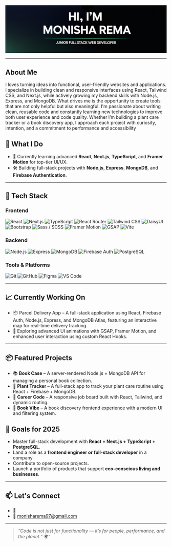 <img src="https://github.com/monishaRema/monishaRema/blob/main/Github%20Profile.png">


---


## About Me
<p>I loves turning ideas into functional, user-friendly websites and applications. I specialize in building clean and responsive interfaces using React, Tailwind CSS, and Next.js, while actively growing my backend skills with Node.js, Express, and MongoDB.
What drives me is the opportunity to create tools that are not only helpful but also meaningful. I'm passionate about writing clean, reusable code and constantly learning new technologies to improve both user experience and code quality.
Whether I’m building a plant care tracker or a book discovery app, I approach each project with curiosity, intention, and a commitment to performance and accessibility</p>

## 💼 What I Do

- 🧠 Currently learning advanced **React**, **Next.js**, **TypeScript**, and **Framer Motion** for top-tier UI/UX.
- 🛠️ Building full-stack projects with **Node.js**, **Express**, **MongoDB**, and **Firebase Authentication**.

---

## 🧰 Tech Stack

### Frontend  
![React](https://img.shields.io/badge/-React-61DAFB?logo=react&logoColor=white&style=flat)  ![Next.js](https://img.shields.io/badge/-Next.js-000?logo=next.js&logoColor=white&style=flat)  ![TypeScript](https://img.shields.io/badge/-TypeScript-3178C6?logo=typescript&logoColor=white&style=flat)  ![React Router](https://img.shields.io/badge/-React_Router-CA4245?logo=react-router&logoColor=white&style=flat)  ![Tailwind CSS](https://img.shields.io/badge/-TailwindCSS-38B2AC?logo=tailwind-css&logoColor=white&style=flat)  ![DaisyUI](https://img.shields.io/badge/-DaisyUI-5A0FC8?style=flat&logoColor=white)  ![Bootstrap](https://img.shields.io/badge/-Bootstrap-7952B3?logo=bootstrap&logoColor=white&style=flat)  ![Sass / SCSS](https://img.shields.io/badge/-Sass-CC6699?logo=sass&logoColor=white&style=flat)  ![Framer Motion](https://img.shields.io/badge/-Framer--Motion-EF0179?logo=framer&logoColor=white&style=flat)  ![GSAP](https://img.shields.io/badge/-GSAP-88CE02?logo=greensock&logoColor=white&style=flat)  ![Vite](https://img.shields.io/badge/-Vite-646CFF?logo=vite&logoColor=white&style=flat)

### Backend  
![Node.js](https://img.shields.io/badge/-Node.js-339933?logo=node.js&logoColor=white&style=flat)  ![Express](https://img.shields.io/badge/-Express-000000?logo=express&logoColor=white&style=flat)  ![MongoDB](https://img.shields.io/badge/-MongoDB-47A248?logo=mongodb&logoColor=white&style=flat)  ![Firebase Auth](https://img.shields.io/badge/-Firebase-FFCA28?logo=firebase&logoColor=white&style=flat)  ![PostgreSQL](https://img.shields.io/badge/-PostgreSQL-4169E1?logo=postgresql&logoColor=white&style=flat)

### Tools & Platforms  
![Git](https://img.shields.io/badge/-Git-F05032?logo=git&logoColor=white&style=flat)  ![GitHub](https://img.shields.io/badge/-GitHub-181717?logo=github&logoColor=white&style=flat)  ![Figma](https://img.shields.io/badge/-Figma-F24E1E?logo=figma&logoColor=white&style=flat)  ![VS Code](https://img.shields.io/badge/-VSCode-007ACC?logo=visual-studio-code&logoColor=white&style=flat)

---

## 📈 Currently Working On

- 📦 Parcel Delivery App – A full-stack application using React, Firebase Auth, Node.js, Express, and MongoDB Atlas, featuring an interactive map for real-time delivery tracking.
- 🎨 Exploring advanced UI animations with GSAP, Framer Motion, and enhanced user interaction using custom React Hooks.

---

## 📦 Featured Projects

- 📚 **Book Case** – A server-rendered Node.js + MongoDB API for managing a personal book collection.
- 🌿 **Plant Tracker** – A full-stack app to track your plant care routine using React + Firebase + MongoDB.
- 💼 **Career Code** – A responsive job board built with React, Tailwind, and dynamic routing.
- 📖 **Book Vibe** – A book discovery frontend experience with a modern UI and filtering system.


## 🎯 Goals for 2025

- Master full-stack development with **React + Next.js + TypeScript + PostgreSQL**.
- Land a role as a **frontend engineer or full-stack developer** in a company
- Contribute to open-source projects.
- Launch a portfolio of products that support **eco-conscious living and businesses**.

---

## 📫 Let's Connect

- 🔗  
- 📧 monisharema97@gmail.com

---

> *“Code is not just for functionality — it’s for people, performance, and the planet.”* 🌍"



